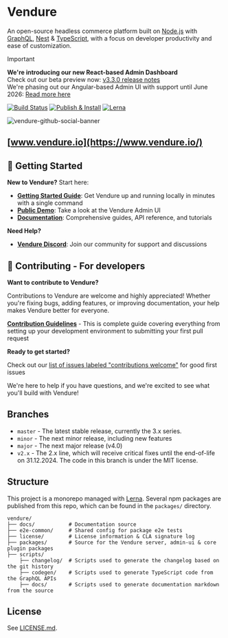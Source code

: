 # Vendure

An open-source headless commerce platform built on [Node.js](https://nodejs.org) with [GraphQL](https://graphql.org/), [Nest](https://nestjs.com/) & [TypeScript](http://www.typescriptlang.org/), with a focus on developer productivity and ease of customization.

> [!IMPORTANT]
> **We're introducing our new React-based Admin Dashboard**</br>
> Check out our beta preview now: [v3.3.0 release notes](https://github.com/vendure-ecommerce/vendure/releases/tag/v3.3.0)</br>
> We're phasing out our Angular-based Admin UI with support until June 2026:
> [Read more here](https://vendure.io/blog/2025/02/vendure-react-admin-ui)

[![Build Status](https://github.com/vendure-ecommerce/vendure/actions/workflows/build_and_test.yml/badge.svg?branch=master)](https://github.com/vendure-ecommerce/vendure/actions/workflows/build_and_test.yml)
[![Publish & Install](https://github.com/vendure-ecommerce/vendure/actions/workflows/publish_and_install.yml/badge.svg?branch=master)](https://github.com/vendure-ecommerce/vendure/actions/workflows/publish_and_install.yml)
[![Lerna](https://img.shields.io/badge/maintained%20with-lerna-cc00ff.svg)](https://lerna.js.org/)

![vendure-github-social-banner](https://github.com/vendure-ecommerce/vendure/assets/24294584/ada25fa3-185d-45ce-896d-bece3685a829)

## [www.vendure.io](https://www.vendure.io/)

## 🚀 Getting Started

**New to Vendure?** Start here:

- **[Getting Started Guide](https://docs.vendure.io/guides/getting-started/installation/)**: Get Vendure up and running locally in minutes with a single command
- **[Public Demo](https://vendure.io/demo)**: Take a look at the Vendure Admin UI
- **[Documentation](https://docs.vendure.io/)**: Comprehensive guides, API reference, and tutorials

**Need Help?**

- **[Vendure Discord](https://www.vendure.io/community)**: Join our community for support and discussions

## 🔧 Contributing - For developers

**Want to contribute to Vendure?**

Contributions to Vendure are welcome and highly appreciated! Whether you're fixing bugs, adding features, or improving documentation, your help makes Vendure better for everyone.

**[Contribution Guidelines](./CONTRIBUTING.md)** - This is complete guide covering everything from setting up your development environment to submitting your first pull request

**Ready to get started?**

 Check out our [list of issues labeled "contributions welcome"](https://github.com/vendure-ecommerce/vendure/issues?q=is%3Aissue%20state%3Aopen%20label%3A%22%F0%9F%91%8B%20contributions%20welcome%22) for good first issues

We're here to help if you have questions, and we're excited to see what you'll build with Vendure!

## Branches

- `master` - The latest stable release, currently the 3.x series.
- `minor` - The next minor release, including new features
- `major` - The next major release (v4.0)
- `v2.x` - The 2.x line, which will receive critical fixes until the end-of-life on 31.12.2024. The code in this branch is under the MIT license.

## Structure

This project is a monorepo managed with [Lerna](https://github.com/lerna/lerna). Several npm packages are published from this repo, which can be found in the `packages/` directory.

```plaintext
vendure/
├── docs/           # Documentation source
├── e2e-common/     # Shared config for package e2e tests
├── license/        # License information & CLA signature log
├── packages/       # Source for the Vendure server, admin-ui & core plugin packages
├── scripts/
    ├── changelog/  # Scripts used to generate the changelog based on the git history
    ├── codegen/    # Scripts used to generate TypeScript code from the GraphQL APIs
    ├── docs/       # Scripts used to generate documentation markdown from the source
```

## License

See [LICENSE.md](./LICENSE.md).
